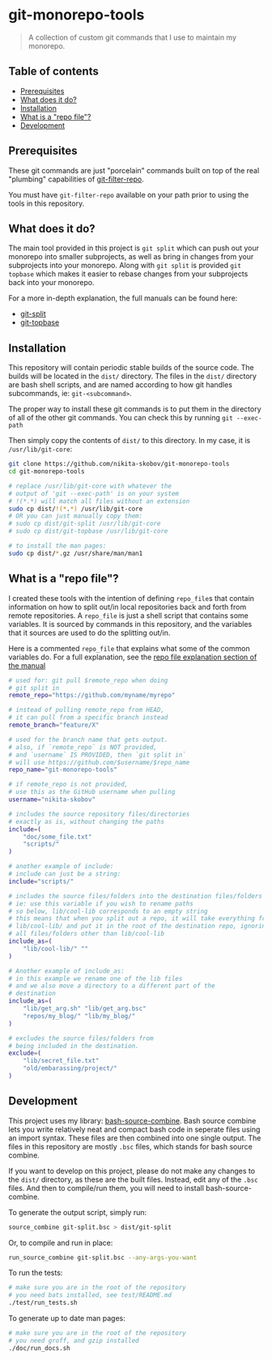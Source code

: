 # git-monorepo-tools

> A collection of custom git commands that I use to maintain my monorepo.

## Table of contents

* [Prerequisites](#prerequisites)
* [What does it do?](#what-does-it-do)
* [Installation](#installation)
* [What is a "repo file"?](#what-is-a-repo-file)
* [Development](#development)

## Prerequisites

These git commands are just "porcelain" commands built on top of the real "plumbing" capabilities of [git-filter-repo](https://github.com/newren/git-filter-repo).

You must have `git-filter-repo` available on your path prior to using the tools in this repository.

## What does it do?

The main tool provided in this project is `git split` which can push out your monorepo into smaller subprojects, as well as bring in changes from your subprojects into your monorepo. Along with `git split` is provided `git topbase` which makes it easier to rebase changes from your subprojects back into your monorepo.

For a more in-depth explanation, the full manuals can be found here:

- [git-split](https://htmlpreview.github.io/?https://github.com/nikita-skobov/git-monorepo-tools/blob/master/dist/git-split.html)
- [git-topbase](https://htmlpreview.github.io/?https://github.com/nikita-skobov/git-monorepo-tools/blob/master/dist/git-topbase.html)

## Installation

This repository will contain periodic stable builds of the source code. The builds will be located in the `dist/` directory. The files in the `dist/` directory are bash shell scripts, and are named according to how git handles subcommands, ie: `git-<subcommand>`. 

The proper way to install these git commands is to put them in the directory of all of the other git commands. You can check this by running `git --exec-path`

Then simply copy the contents of `dist/` to this directory. In my case, it is `/usr/lib/git-core`:

```sh
git clone https://github.com/nikita-skobov/git-monorepo-tools
cd git-monorepo-tools

# replace /usr/lib/git-core with whatever the
# output of 'git --exec-path' is on your system
# !(*.*) will match all files without an extension
sudo cp dist/!(*.*) /usr/lib/git-core
# OR you can just manually copy them:
# sudo cp dist/git-split /usr/lib/git-core
# sudo cp dist/git-topbase /usr/lib/git-core

# to install the man pages:
sudo cp dist/*.gz /usr/share/man/man1
```

## What is a "repo file"?

I created these tools with the intention of defining `repo_file`s that contain information on how to split out/in local repositories back and forth from remote repositories. A `repo_file` is just a shell script that contains some variables. It is sourced by commands in this repository, and the variables that it sources are used to do the splitting out/in.

Here is a commented `repo_file` that explains what some of the common variables do. For a full explanation, see the [repo file explanation section of the manual](https://htmlpreview.github.io/?https://github.com/nikita-skobov/git-monorepo-tools/blob/master/dist/git-split.html#ABOUT%20THE%20REPO%20FILE)

```sh
# used for: git pull $remote_repo when doing
# git split in
remote_repo="https://github.com/myname/myrepo"

# instead of pulling remote_repo from HEAD,
# it can pull from a specific branch instead
remote_branch="feature/X"

# used for the branch name that gets output.
# also, if `remote_repo` is NOT provided,
# and `username` IS PROVIDED, then `git split in`
# will use https://github.com/$username/$repo_name
repo_name="git-monorepo-tools"

# if remote_repo is not provided,
# use this as the GitHub username when pulling
username="nikita-skobov"

# includes the source repository files/directories
# exactly as is, without changing the paths
include=(
    "doc/some_file.txt"
    "scripts/"
)

# another example of include:
# include can just be a string:
include="scripts/"

# includes the source files/folders into the destination files/folders
# ie: use this variable if you wish to rename paths
# so below, lib/cool-lib corresponds to an empty string
# this means that when you split out a repo, it will take everything from
# lib/cool-lib/ and put it in the root of the destination repo, ignoring
# all files/folders other than lib/cool-lib 
include_as=(
    "lib/cool-lib/" ""
)

# Another example of include_as:
# in this example we rename one of the lib files
# and we also move a directory to a different part of the
# destination
include_as=(
    "lib/get_arg.sh" "lib/get_arg.bsc"
    "repos/my_blog/" "lib/my_blog/"
)

# excludes the source files/folders from
# being included in the destination.
exclude=(
    "lib/secret_file.txt"
    "old/embarassing/project/"
)
```

## Development

This project uses my library: [bash-source-combine](https://github.com/nikita-skobov/bash-source-combine). Bash source combine lets you write relatively neat and compact bash code in seperate files using an import syntax. These files are then combined into one single output. The files in this repository are mostly `.bsc` files, which stands for bash source combine.

If you want to develop on this project, please do not make any changes
to the `dist/` directory, as these are the built files. Instead, edit any of the `.bsc` files. And then to compile/run them, you will need to install bash-source-combine.

To generate the output script, simply run:

```sh
source_combine git-split.bsc > dist/git-split
```

Or, to compile and run in place:

```sh
run_source_combine git-split.bsc --any-args-you-want
```

To run the tests:

```sh
# make sure you are in the root of the repository
# you need bats installed, see test/README.md
./test/run_tests.sh
```

To generate up to date man pages:

```sh
# make sure you are in the root of the repository
# you need groff, and gzip installed
./doc/run_docs.sh
```
